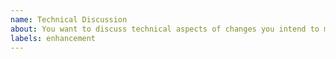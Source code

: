```yaml
---
name: Technical Discussion
about: You want to discuss technical aspects of changes you intend to make
labels: enhancement
---
```


<!-- Explain the change and the motivations behind it.

For example, if you plan to rely on a new dependency, explain why and what
it brings to the project.

If you plan to make significant changes, go roughly over the steps you intend
to take and how you would divide the change in PRs of a manageable size. -->
